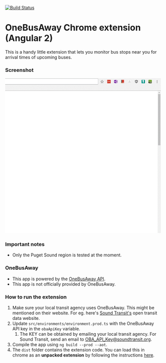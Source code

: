 [![Build Status](https://travis-ci.org/sumitgouthaman/onebusaway-chrome-angular2.svg?branch=master)](https://travis-ci.org/sumitgouthaman/onebusaway-chrome-angular2)

OneBusAway Chrome extension (Angular 2)
=======================================
This is a handy little extension that lets you monitor bus stops near you for
arrival times of upcoming buses.  

### Screenshot
![Adding nearby stops](/screenshots/add_nearby_stop.gif "Adding nearby stops")

### Important notes
- Only the Puget Sound region is tested at the moment.  

### OneBusAway
- This app is powered by the [OneBusAway API](https://onebusaway.org/).  
- This app is not officially provided by OneBusAway.  

### How to run the extension
1. Make sure your local transit agency uses OneBusAway. This might be mentioned
on their website. For eg. here's [Sound Transit's](https://www.soundtransit.org/Open-Transit-Data)
open transit data website.  
1. Update `src/environments/environment.prod.ts` with the OneBusAway API key
in the `obaApiKey` variable.  
    1. The KEY can be obtained by emailing your local transit agency. For
    Sound Transit, send an email to [OBA_API_Key@soundtransit.org](mailto:OBA_API_Key@soundtransit.org?subject=API%20Key%20request).  
1. Compile the app using `ng build --prod --aot`.  
1. The `dist` folder contains the extension code. You can load this in chrome
as an **unpacked extension** by following the instructions [here](https://developer.chrome.com/extensions/getstarted#unpacked).  

